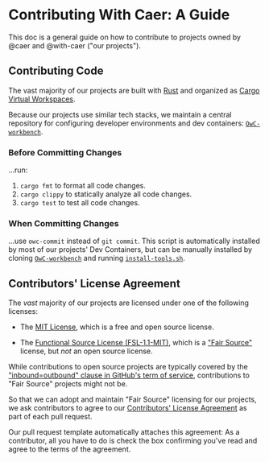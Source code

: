 # Contributing With Caer: A Guide

This doc is a general guide on how to contribute to projects owned by @caer and @with-caer ("our projects").

## Contributing Code

The vast majority of our projects are built with [Rust](https://www.rust-lang.org) and organized
as [Cargo Virtual Workspaces](https://doc.rust-lang.org/cargo/reference/workspaces.html#virtual-workspace).

Because our projects use similar tech stacks, we maintain a
central repository for configuring developer environments
and dev containers: [`OwC-workbench`](https://github.com/with-caer/OwC-workbench).

### Before Committing Changes

...run:

1. `cargo fmt` to format all code changes.
2. `cargo clippy` to statically analyze all code changes.
3. `cargo test` to test all code changes.

### When Committing Changes

...use `owc-commit` instead of `git commit`. This script is automatically installed
by most of our projects' Dev Containers, but can be manually installed by cloning
[`OwC-workbench`](https://github.com/with-caer/OwC-workbench)
and running [`install-tools.sh`](https://github.com/with-caer/OwC-workbench/blob/main/install-tools.sh).

## Contributors' License Agreement

The _vast_ majority of our projects are licensed under one of the following licenses:

- The [MIT License](https://mit-license.org), which is a free and open source license.

- The [Functional Source License (FSL-1.1-MIT)](https://fsl.software), which is a ["Fair Source"](https://fair.io)  license, but _not_ an open source license.

While contributions to open source projects are typically covered by the ["inbound=outbound" clause in GitHub's term of service](https://docs.github.com/en/site-policy/github-terms/github-terms-of-service#6-contributions-under-repository-license), contributions to "Fair Source" projects might not be.

So that we can adopt and maintain "Fair Source" licensing for our projects, we ask contributors to agree to our [Contributors' License Agreement](.github/pull_request_template.md#with-caer-contributors-license-agreement-version-10) as part of each pull request.

Our pull request template automatically attaches this agreement: As a contributor, all you have to do is check the box confirming you've read and agree to the terms of the agreement.